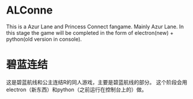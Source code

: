 # ALConne
This is a Azur Lane and Princess Connect fangame. Mainly Azur Lane.
In this stage the game will be completed in the form of electron(new) + python(old version in console).

# 碧蓝连结
这是碧蓝航线和公主连结R的同人游戏，主要是碧蓝航线的部分。
这个阶段会用electron（新东西）和python（之前运行在控制台上的）做。